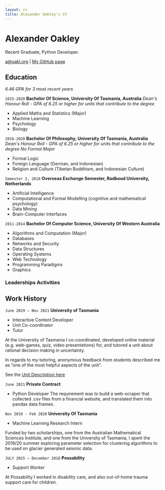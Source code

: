 ```yaml
---
layout: cv
title: Alexander Oakley's CV
---
```

# Alexander Oakley
Recent Graduate, Python Developer.


<div id="webaddress">
<a href="a@oakl.org">a@oakl.org</a>
| <a href="https://github.com/oakla">My GitHub page</a>
</div>


<!--
## Currently

Standing on the shoulders of giants

### Specialized in

Laws of motion, gravitation, minting coins, disliking [Robert Hooke](http://en.wikipedia.org/wiki/Robert_Hooke)
-->

## Education
_6.46 GPA for 3 most recent years_ 

`2015-2020`
__Bachelor Of Science, University Of Tasmania, Australia__
_Dean's Honour Roll - GPA of 6.25 or higher for units that contribute to the degree_

- Applied Maths and Statistics (Major)
- Machine Learning
- Psychology
- Biology


`2016-2020`
__Bachelor Of Philosophy, University Of Tasmania, Australia__
_Dean's Honour Roll - GPA of 6.25 or higher for units that contribute to the degree_
_No Formal Major_

- Formal Logic
- Foreign Language (German, and Indonesian)
- Religion and Culture (Tibetan Buddhism, and Indonesian Culture)


`Semester 2, 2018`
__Overseas Exchange Semester, Radboud University, Netherlands__
- Artificial Intelligence
- Computational and Formal Modelling (cognitive and mathematical psychology)
- Data Mining
- Brain-Computer Interfaces


`2011-2014`
__Bachelor Of Computer Science, University Of Western Australia__
- Algorithms and Computation (Major)
- Databases
- Networks and Security
- Data Structures 
- Operating Systems
- Web Technology
- Programming Paradigms
- Graphics

### Leaderships Activities





<!--
## Awards


`2012`
President, *Royal Society*, London, UK

Associate, *French Academy of Science*, Paris, France
-->

## Work History

`June 2019 – Nov 2021`
**University of Tasmania**

- Interactive Content Developer
- Unit Co-coordinator
- Tutor

At the University of Tasmania I co-coordinated, developed online material (e.g. web-games, quiz, video presentations) for, and tutored a unit about rational decision making in uncertainty.

In regards to my tutoring, anonymous feedback from students described me as “one of the most helpful aspects of the unit”.

See the [Unit Description here](https://www.utas.edu.au/courses/chm/units/psy115-big-decisions!-rational-belief-and-action-in-an-uncertain-world?year=2021&SQ_CONTEXT_NAME=2021&SQ_ACTION=set_context)

`June 2021`
__Private Contract__

- Python Developer
The requirement was to build a web-scraper that collected .csv files from a financial website, and translated them into pandas data frames. 

`Nov 2019 - Feb 2020`
__University Of Tasmania__

- Machine Learning Research Intern

Funded by two scholarships, one from the Australian Mathematical Sciences Institute, and one from the University of Tasmania, I spent the 2019/20 summer exploring parameter selection for clustering algorithms to be used on glacier generated seismic data.

`JULY 2015 – December 2018`
__Possability__

- Support Worker

At Possability I worked in disability care, and also out-of-home trauma support care for children.




<!-- ### Footer

Last updated: Jan 2022 -->


